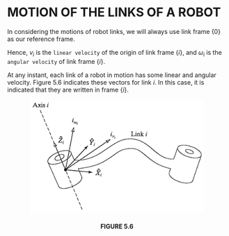 &emsp;
# MOTION OF THE LINKS OF A ROBOT


In considering the motions of robot links, we will always use link frame $\{0\}$ as our reference frame. 

Hence, $v_i$ is the `linear velocity` of the origin of link frame $\{i\}$, and $\omega_i$ is the `angular velocity` of link frame $\{i\}$.

At any instant, each link of a robot in motion has some linear and angular velocity. Figure 5.6 indicates these vectors for link $i$. In this case, it is indicated that they are written in frame $\{i\}$.


<div align=center>
    <img src="imgs/5.6.png" width=400>
    <h4>FIGURE 5.6</h>
</div>
&emsp;